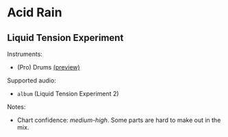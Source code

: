 # Acid Rain

## Liquid Tension Experiment

Instruments:

  * (Pro) Drums [(preview)](http://pages.cs.wisc.edu/~tolly/customs/?title=acid-rain&artist=liquid-tension-experiment)

Supported audio:

  * `album` (Liquid Tension Experiment 2)

Notes:

  * Chart confidence: *medium-high*. Some parts are hard to make out in the mix.

